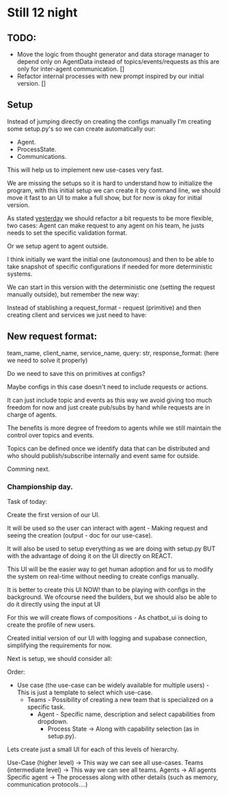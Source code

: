 # Still 12 night

## TODO:

- Move the logic from thought generator and data storage manager to depend only on AgentData instead of topics/events/requests as this are only for inter-agent communication. []
- Refactor internal processes with new prompt inspired by our initial version. []

## Setup

Instead of jumping directly on creating the configs manually I'm creating some setup.py's so we can create automatically our:

- Agent.
- ProcessState.
- Communications.

This will help us to implement new use-cases very fast.

We are missing the setups so it is hard to understand how to initialize the program, with this initial setup we can create it by command line, we should move it fast to an UI to make a full show, but for now is okay for initial version.

As stated [yesterday](/aware/docs/development/calendar/march/12.md) we should refactor a bit requests to be more flexible, two cases: Agent can make request to any agent on his team, he justs needs to set the specific validation format.

Or we setup agent to agent outside.

I think initially we want the initial one (autonomous) and then to be able to take snapshot of specific configurations if needed for more deterministic systems.

We can start in this version with the deterministic one (setting the request manually outside), but remember the new way:

Instead of stablishing a request_format - request (primitive) and then creating client and services we just need to have:

## New request format:
team_name, client_name, service_name, query: str, response_format: (here we need to solve it properly)

Do we need to save this on primitives at configs?

Maybe configs in this case doesn't need to include requests or actions.

It can just include topic and events as this way we avoid giving too much freedom for now and just create pub/subs by hand while requests are in charge of agents.

The benefits is more degree of freedom to agents while we still maintain the control over topics and events.

Topics can be defined once we identify data that can be distributed and who should publish/subscribe internally and event same for outside.

Comming next.


### Championship day.

Task of today:

Create the first version of our UI.

It will be used so the user can interact with agent - Making request and seeing the creation (output - doc for our use-case).

It will also be used to setup everything as we are doing with setup.py BUT with the advantage of doing it on the UI directly on REACT. 

This UI will be the easier way to get human adoption and for us to modify the system on real-time without needing to create configs manually.

It is better to create this UI NOW! than to be playing with configs in the background. We ofcourse need the builders, but we should also be able to do it directly using the input at UI

For this we will create flows of compositions - As chatbot_ui is doing to create the profile of new users.

Created initial version of our UI with logging and supabase connection, simplifying the requirements for now.

Next is setup, we should consider all:

Order:

- Use case (the use-case can be widely available for multiple users) - This is just a template to select which use-case.
    - Teams - Possibility of creating a new team that is specialized on a specific task.
        - Agent - Specific name, description and select capabilities from dropdown.
            - Process State -> Along with capability selection (as in setup.py).

Lets create just a small UI for each of this levels of hierarchy.

Use-Case (higher level) -> This way we can see all use-cases.
Teams (intermediate level) -> This way we can see all teams.
Agents -> All agents
Specific agent -> The processes along with other details (such as memory, communication protocols....)